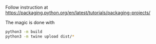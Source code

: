 Follow instruction at https://packaging.python.org/en/latest/tutorials/packaging-projects/

The magic is done with

```sh
python3 -m build
python3 -m twine upload dist/*
```